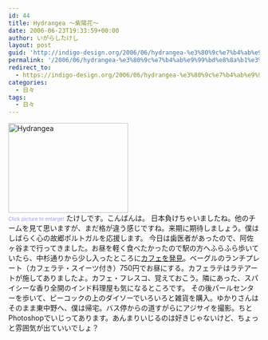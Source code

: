 ```yaml
---
id: 44
title: Hydrangea 〜紫陽花〜
date: 2006-06-23T19:33:59+00:00
author: いがらしたけし
layout: post
guid: 'http://indigo-design.org/2006/06/hydrangea-%e3%80%9c%e7%b4%ab%e9%99%bd%e8%8a%b1%e3%80%9c/'
permalink: '/2006/06/hydrangea-%e3%80%9c%e7%b4%ab%e9%99%bd%e8%8a%b1%e3%80%9c/'
redirect_to:
  - https://indigo-design.org/2006/06/hydrangea-%e3%80%9c%e7%b4%ab%e9%99%bd%e8%8a%b1%e3%80%9c/
categories:
  - 日々
tags:
  - 日々
---
```

<a href="http://www.flickr.com/photos/takeshi81/173157528/" title="Photo Sharing"><img src="http://static.flickr.com/59/173157528_eeed208732_m.jpg" width="240" height="180" alt="Hydrangea" border="0" /></a><br /><span style="font-size:x-small;color:#9999FF">Click picture to enlarge!</span>
たけしです。こんばんは。
日本負けちゃいましたね。他のチームを見て思いますが、まだ格が違う感じですね。来期に期待しましょう。僕はしばらく心の故郷ポルトガルを応援します。
今日は歯医者があったので、阿佐ヶ谷まで行ってきました。お昼を軽く食べたかったので駅の方へふらふら歩いていたら、中杉通りから少し入ったところに<a href="http://machi.goo.ne.jp/special/051101/asagaya.asp" target="_blank">カフェを発見</a>。ベーグルのランチプレート（カフェラテ・スイーツ付き）750円でお昼にする。カフェラテはラテアートが施してありましたよ。カフェ・フレスコ、覚えておこう。隣にあった、スパイシーな香り全開のインド料理屋も気になるところです。
その後パールセンターを歩いて、ピーコックの上のダイソーでいろいろと雑貨を購入。ゆかりさんはそのまま東中野へ、僕は帰宅。バス停からの道すがらにアジサイを撮影。ちとPhotoshopでいじってあります。あんまりいじるのは好きじゃないけど、ちょっと雰囲気が出ていいでしょ？